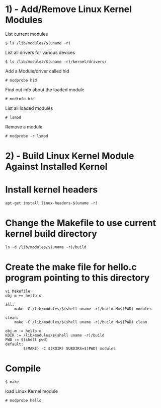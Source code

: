 # 1) - Add/Remove Linux Kernel Modules

List current modules
```
$ ls /lib/modules/$(uname -r)
```

List all drivers for various devices
```
$ ls /lib/modules/$(uname -r)/kernel/drivers/
```

Add a Module/driver called hid
```
# modprobe hid
```

Find out info about the loaded module
```
# modinfo hid
```

List all loaded modules
```
# lsmod
```

Remove a module 
```
# modprobe -r lsmod
```

# 2) - Build Linux Kernel Module Against Installed Kernel 

# Install kernel headers
```
apt-get install linux-headers-$(uname -r)
```

# Change the Makefile to use current kernel build directory 
```
ls -d /lib/modules/$(uname -r)/build
```

# Create the make file for hello.c program pointing to this directory
```
vi Makefile
obj-m += hello.o
 
all:
	make -C /lib/modules/$(shell uname -r)/build M=$(PWD) modules
 
clean:
	make -C /lib/modules/$(shell uname -r)/build M=$(PWD) clean
```
```
obj-m := hello.o
KDIR := /lib/modules/$(shell uname -r)/build
PWD := $(shell pwd)
default:
        $(MAKE) -C $(KDIR) SUBDIRS=$(PWD) modules
```
# Compile
```
$ make
```
load Linux Kernel module

```
# modprobe hello
```
